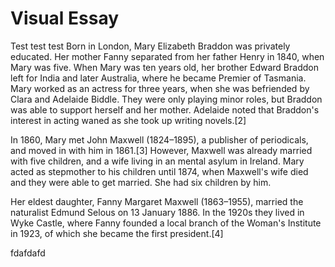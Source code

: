 <param ve-config title="Visual Essay" author="Michelle" layout="vtl" banner="https://upload.wikimedia.org/wikipedia/commons/thumb/5/5d/Mary_Elizabeth_Maxwell_%28n%C3%A9e_Braddon%29_by_William_Powell_Frith.jpg/369px-Mary_Elizabeth_Maxwell_%28n%C3%A9e_Braddon%29_by_William_Powell_Frith.jpg">

# Visual Essay

Test test test
Born in London, Mary Elizabeth Braddon was privately educated. Her mother Fanny separated from her father Henry in 1840, when Mary was five. When Mary was ten years old, her brother Edward Braddon left for India and later Australia, where he became Premier of Tasmania. Mary worked as an actress for three years, when she was befriended by Clara and Adelaide Biddle. They were only playing minor roles, but Braddon was able to support herself and her mother. Adelaide noted that Braddon's interest in acting waned as she took up writing novels.[2]
<param ve-image url="https://upload.wikimedia.org/wikipedia/commons/thumb/5/5d/Mary_Elizabeth_Maxwell_%28n%C3%A9e_Braddon%29_by_William_Powell_Frith.jpg/369px-Mary_Elizabeth_Maxwell_%28n%C3%A9e_Braddon%29_by_William_Powell_Frith.jpg">
<param ve-map>

In 1860, Mary met John Maxwell (1824–1895), a publisher of periodicals, and moved in with him in 1861.[3] However, Maxwell was already married with five children, and a wife living in an mental asylum in Ireland. Mary acted as stepmother to his children until 1874, when Maxwell's wife died and they were able to get married. She had six children by him.

Her eldest daughter, Fanny Margaret Maxwell (1863–1955), married the naturalist Edmund Selous on 13 January 1886. In the 1920s they lived in Wyke Castle, where Fanny founded a local branch of the Woman's Institute in 1923, of which she became the first president.[4]


fdafdafd
